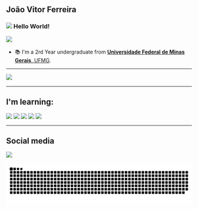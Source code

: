 ## João Vitor Ferreira
### <img src=https://github.com/TheDudeThatCode/TheDudeThatCode/blob/master/Assets/Earth.gif width="50"> Hello World!

<img src="https://github.com/TheDudeThatCode/TheDudeThatCode/blob/master/Assets/Developer.gif"> 

- 📚 I'm a 2rd Year undergraduate from <a href="https://ufmg.br/"> <b>Universidade Federal de Minas Gerais</b>, UFMG</a>.
---

<img src="https://github-readme-stats.vercel.app/api/top-langs/?username=JoaoJoaoVF&theme=nightowl&show_icons=true">

---

##  I'm learning:
<img src="https://img.shields.io/badge/Python-3776AB?style=for-the-badge&logo=python&logoColor=white"/>  <img src="https://img.shields.io/badge/C%2B%2B-00599C?style=for-the-badge&logo=c%2B%2B&logoColor=white"/> <img src="https://img.shields.io/badge/C-00599C?style=for-the-badge&logo=c&logoColor=white"> <img src="https://img.shields.io/badge/Linux-FCC624?style=for-the-badge&logo=linux&logoColor=black"> <img src="https://img.shields.io/badge/PostgreSQL-316192?style=for-the-badge&logo=postgresql&logoColor=white">

---

## Social media
<a href="https://www.linkedin.com/in/joao-vitor-ferreira-"><img src="https://img.shields.io/badge/LinkedIn-0077B5?style=for-the-badge&logo=linkedin&logoColor=white"/></a> 

 ![Snake animation](https://github.com/JoaoJoaoVF/JoaoJoaoVF/blob/output/github-contribution-grid-snake.svg)
